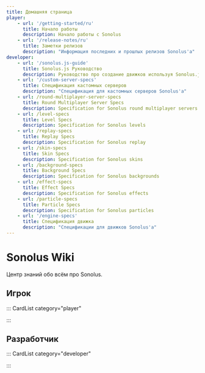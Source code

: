 ```yaml
---
title: Домашняя страница
player:
    - url: '/getting-started/ru'
      title: Начало работы
      description: Начало работы с Sonolus
    - url: '/release-notes/ru'
      title: Заметки релизов
      description: "Информация последних и прошлых релизов Sonolus'а"
developer:
    - url: '/sonolus.js-guide'
      title: Sonolus.js Руководство
      description: Руководство про создание движков используя Sonolus.js
    - url: '/custom-server-specs'
      title: Спецификация кастомных серверов
      description: "Спецификация для кастомных серверов Sonolus'а"
    - url: /round-multiplayer-server-specs
      title: Round Multiplayer Server Specs
      description: Specification for Sonolus round multiplayer servers
    - url: /level-specs
      title: Level Specs
      description: Specification for Sonolus levels
    - url: /replay-specs
      title: Replay Specs
      description: Specification for Sonolus replay
    - url: /skin-specs
      title: Skin Specs
      description: Specification for Sonolus skins
    - url: /background-specs
      title: Background Specs
      description: Specification for Sonolus backgrounds
    - url: /effect-specs
      title: Effect Specs
      description: Specification for Sonolus effects
    - url: /particle-specs
      title: Particle Specs
      description: Specification for Sonolus particles
    - url: '/engine-specs'
      title: Спецификация движка
      description: "Спецификации для движков Sonolus'а"
---
```


# Sonolus Wiki

Центр знаний обо всём про Sonolus.

## Игрок

::: CardList category="player"

:::

## Разработчик

::: CardList category="developer"

:::
